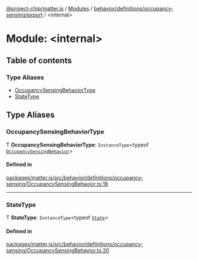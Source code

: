 [@project-chip/matter.js](../README.md) / [Modules](../modules.md) / [behavior/definitions/occupancy-sensing/export](behavior_definitions_occupancy_sensing_export.md) / \<internal\>

# Module: \<internal\>

## Table of contents

### Type Aliases

- [OccupancySensingBehaviorType](behavior_definitions_occupancy_sensing_export._internal_.md#occupancysensingbehaviortype)
- [StateType](behavior_definitions_occupancy_sensing_export._internal_.md#statetype)

## Type Aliases

### OccupancySensingBehaviorType

Ƭ **OccupancySensingBehaviorType**: `InstanceType`\<typeof [`OccupancySensingBehavior`](behavior_definitions_occupancy_sensing_export.md#occupancysensingbehavior)\>

#### Defined in

[packages/matter.js/src/behavior/definitions/occupancy-sensing/OccupancySensingBehavior.ts:18](https://github.com/project-chip/matter.js/blob/5f71eedebdb9fa54338bde320c311bb359b7455d/packages/matter.js/src/behavior/definitions/occupancy-sensing/OccupancySensingBehavior.ts#L18)

___

### StateType

Ƭ **StateType**: `InstanceType`\<typeof [`State`](../classes/behavior_definitions_occupancy_sensing_export.OccupancySensingServer.md#state-1)\>

#### Defined in

[packages/matter.js/src/behavior/definitions/occupancy-sensing/OccupancySensingBehavior.ts:20](https://github.com/project-chip/matter.js/blob/5f71eedebdb9fa54338bde320c311bb359b7455d/packages/matter.js/src/behavior/definitions/occupancy-sensing/OccupancySensingBehavior.ts#L20)
